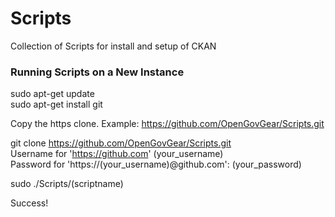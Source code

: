 Scripts
=======

Collection of Scripts for install and setup of CKAN



<h3>Running Scripts on a New Instance</h3>

sudo apt-get update <br>
sudo apt-get install git

Copy the https clone. Example: https://github.com/OpenGovGear/Scripts.git

git clone https://github.com/OpenGovGear/Scripts.git <br>
Username for 'https://github.com' (your_username) <br>
Password for 'https://(your_username)@github.com': (your_password)<br>

sudo ./Scripts/(scriptname)



Success!
